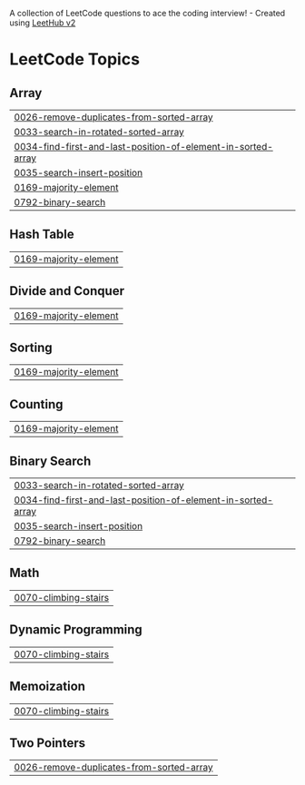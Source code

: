 A collection of LeetCode questions to ace the coding interview! - Created using [LeetHub v2](https://github.com/arunbhardwaj/LeetHub-2.0)
<!---LeetCode Topics Start-->
# LeetCode Topics
## Array
|  |
| ------- |
| [0026-remove-duplicates-from-sorted-array](https://github.com/Digvijay78/LeetcodePRactise/tree/master/0026-remove-duplicates-from-sorted-array) |
| [0033-search-in-rotated-sorted-array](https://github.com/Digvijay78/LeetcodePRactise/tree/master/0033-search-in-rotated-sorted-array) |
| [0034-find-first-and-last-position-of-element-in-sorted-array](https://github.com/Digvijay78/LeetcodePRactise/tree/master/0034-find-first-and-last-position-of-element-in-sorted-array) |
| [0035-search-insert-position](https://github.com/Digvijay78/LeetcodePRactise/tree/master/0035-search-insert-position) |
| [0169-majority-element](https://github.com/Digvijay78/LeetcodePRactise/tree/master/0169-majority-element) |
| [0792-binary-search](https://github.com/Digvijay78/LeetcodePRactise/tree/master/0792-binary-search) |
## Hash Table
|  |
| ------- |
| [0169-majority-element](https://github.com/Digvijay78/LeetcodePRactise/tree/master/0169-majority-element) |
## Divide and Conquer
|  |
| ------- |
| [0169-majority-element](https://github.com/Digvijay78/LeetcodePRactise/tree/master/0169-majority-element) |
## Sorting
|  |
| ------- |
| [0169-majority-element](https://github.com/Digvijay78/LeetcodePRactise/tree/master/0169-majority-element) |
## Counting
|  |
| ------- |
| [0169-majority-element](https://github.com/Digvijay78/LeetcodePRactise/tree/master/0169-majority-element) |
## Binary Search
|  |
| ------- |
| [0033-search-in-rotated-sorted-array](https://github.com/Digvijay78/LeetcodePRactise/tree/master/0033-search-in-rotated-sorted-array) |
| [0034-find-first-and-last-position-of-element-in-sorted-array](https://github.com/Digvijay78/LeetcodePRactise/tree/master/0034-find-first-and-last-position-of-element-in-sorted-array) |
| [0035-search-insert-position](https://github.com/Digvijay78/LeetcodePRactise/tree/master/0035-search-insert-position) |
| [0792-binary-search](https://github.com/Digvijay78/LeetcodePRactise/tree/master/0792-binary-search) |
## Math
|  |
| ------- |
| [0070-climbing-stairs](https://github.com/Digvijay78/LeetcodePRactise/tree/master/0070-climbing-stairs) |
## Dynamic Programming
|  |
| ------- |
| [0070-climbing-stairs](https://github.com/Digvijay78/LeetcodePRactise/tree/master/0070-climbing-stairs) |
## Memoization
|  |
| ------- |
| [0070-climbing-stairs](https://github.com/Digvijay78/LeetcodePRactise/tree/master/0070-climbing-stairs) |
## Two Pointers
|  |
| ------- |
| [0026-remove-duplicates-from-sorted-array](https://github.com/Digvijay78/LeetcodePRactise/tree/master/0026-remove-duplicates-from-sorted-array) |
<!---LeetCode Topics End-->